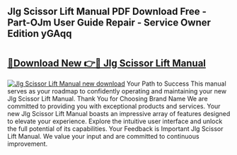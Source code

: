 ## Jlg Scissor Lift Manual PDF Download Free - Part-OJm User Guide Repair - Service Owner Edition yGAqq

# <h2><a href="http://bc43786.oget.top/?id=Jlg+Scissor+Lift+Manual">🔗Download New 👉🔴 Jlg Scissor Lift Manual</a></h2>

[![Jlg Scissor Lift Manual new download](https://i.imgur.com/5g1atiW.png)](http://bc43786.oget.top/?id=Jlg+Scissor+Lift+Manual)
Your Path to Success This manual serves as your roadmap to confidently operating and maintaining your new Jlg Scissor Lift Manual. Thank You for Choosing Brand Name We are committed to providing you with exceptional products and services. Your new Jlg Scissor Lift Manual boasts an impressive array of features designed to elevate your experience. Explore the intuitive user interface and unlock the full potential of its capabilities. Your Feedback is Important Jlg Scissor Lift Manual. We value your input and are committed to continuous improvement.
